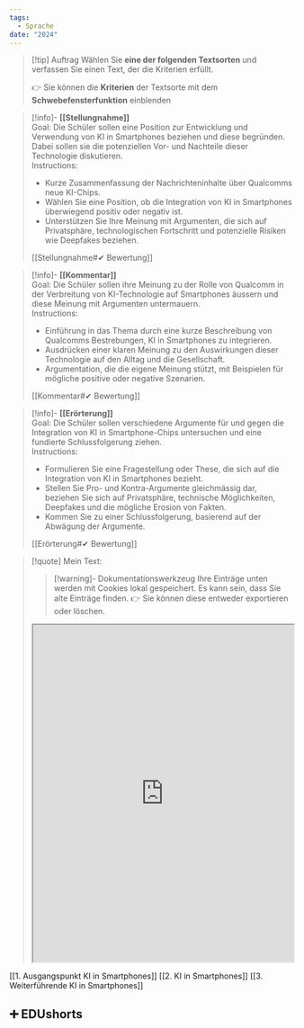 ```yaml
---
tags:
  - Sprache
date: "2024"
---
```


>[!tip] Auftrag
>Wählen Sie **eine der folgenden Textsorten** und verfassen Sie einen Text, der die Kriterien erfüllt.
>
>👉 Sie können die **Kriterien** der Textsorte mit dem **Schwebefensterfunktion** einblenden

>[!info]- **[[Stellungnahme]]**  
>Goal: Die Schüler sollen eine Position zur Entwicklung und Verwendung von KI in Smartphones beziehen und diese begründen. Dabei sollen sie die potenziellen Vor- und Nachteile dieser Technologie diskutieren.  
>Instructions:  
>- Kurze Zusammenfassung der Nachrichteninhalte über Qualcomms neue KI-Chips.  
>- Wählen Sie eine Position, ob die Integration von KI in Smartphones überwiegend positiv oder negativ ist.  
>- Unterstützen Sie Ihre Meinung mit Argumenten, die sich auf Privatsphäre, technologischen Fortschritt und potenzielle Risiken wie Deepfakes beziehen.  
>
>[[Stellungnahme#✔ Bewertung]]

>[!info]- **[[Kommentar]]**  
>Goal: Die Schüler sollen ihre Meinung zu der Rolle von Qualcomm in der Verbreitung von KI-Technologie auf Smartphones äussern und diese Meinung mit Argumenten untermauern.  
>Instructions:  
>- Einführung in das Thema durch eine kurze Beschreibung von Qualcomms Bestrebungen, KI in Smartphones zu integrieren.  
>- Ausdrücken einer klaren Meinung zu den Auswirkungen dieser Technologie auf den Alltag und die Gesellschaft.  
>- Argumentation, die die eigene Meinung stützt, mit Beispielen für mögliche positive oder negative Szenarien.  
>
>[[Kommentar#✔ Bewertung]]

>[!info]- **[[Erörterung]]**  
>Goal: Die Schüler sollen verschiedene Argumente für und gegen die Integration von KI in Smartphone-Chips untersuchen und eine fundierte Schlussfolgerung ziehen.  
>Instructions:  
>- Formulieren Sie eine Fragestellung oder These, die sich auf die Integration von KI in Smartphones bezieht.  
>- Stellen Sie Pro- und Kontra-Argumente gleichmässig dar, beziehen Sie sich auf Privatsphäre, technische Möglichkeiten, Deepfakes und die mögliche Erosion von Fakten.  
>- Kommen Sie zu einer Schlussfolgerung, basierend auf der Abwägung der Argumente.  
>
>[[Erörterung#✔ Bewertung]]

   >[!quote] Mein Text:
>>[!warning]- Dokumentationswerkzeug 
>Ihre Einträge unten werden mit Cookies lokal gespeichert. Es kann sein, dass Sie alte Einträge finden. 
>👉 Sie können diese entweder exportieren oder löschen.
>
><iframe width="100%" height="600" src="https://app.Lumi.education/run/KWcs8f" allowfullscreen allow="geolocation *; autoplay; encrypted-media"></iframe>

[[1. Ausgangspunkt KI in Smartphones]]
[[2. KI in Smartphones]]
[[3. Weiterführende KI in Smartphones]]

## ➕ EDUshorts
